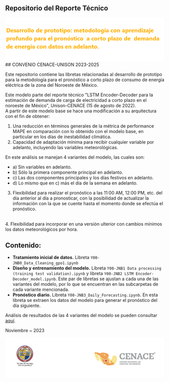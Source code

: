 

## Repositorio del Reporte Técnico 

<div align="center">  
<img src="https://github.com/yanhmada/Biociencias_2023/blob/dbb966a406a5c67c797517a251a514ca9fc65ef7/Mycorrhiza/title.png"
</div>

<div align="left">
## CONVENIO CENACE-UNISON 2023-2025

Este repositorio contiene las libretas relacionadas al desarrollo de prototipo para la metodología para el pronóstico a corto plazo de consumo de energía eléctrica de la zona del Noroeste de México.


Este modelo parte del reporte técnico "LSTM Encoder-Decoder para la estimación de demanda de carga de electricidad a corto plazo en el noroeste de México", Unison-CENACE (15 de agosto de 2022).  
A partir de este modelo base se hace una modificación a su arquitectura con el fin de obtener:

1. Una reducción en términos generales de la métrica de performance MAPE en comparación con lo obtenido con el modelo base, en particular en los días de inestabilidad climática.
2. Capacidad de adaptación mínima para recibir cualquier variable por adelanto, incluyendo las variables meteorológicas.  

En este análisis se manejan 4 variantes del modelo, las cuales son:
* a) Sin variables en adelanto.
* b) Sólo la primera componente principal en adelanto.
* c) Las dos componentes principales y los días festivos en adelanto.
* d) Lo mismo que en c) más el día de la semana en adelanto. <br>

3. Flexibilidad para realizar el pronóstico a las 11:00 AM, 12:00 PM, etc. del día anterior al día a pronosticar, con la posibilidad de actualizar la información con la que se cuente hasta el momento donde se efectúa el pronóstico.
<br>
4. Flexibilidad para incorporar en una versión ulterior con cambios mínimos los datos meteorológicos por hora.

## Contenido:
- **Tratamiento inicial de datos.** Libreta `Y00-JNB0_Data_Cleaning_gpo1.ipynb`
- **Diseño y entrenamiento del modelo.** Libreta `Y00-JNB1 Data processing (training test validation).ipynb` y libreta `Y00-JNB2 LSTM Encoder-Decoder_model.ipynb`. Este par de libretas se ajustan a cada una de las variantes del modelo, por lo que se encuentran en las subcarpetas de cada variante mencionada.
- **Pronóstico diario.** Libreta `Y00-JNB3_Daily_Forecasting.ipynb`. En esta libreta se extraen los datos del modelo para generar el pronóstico del día siguiente.

Análisis de resultados de las 4 variantes del modelo se pueden consultar [aquí](https://2023fmodel.streamlit.app/).

Noviembre ~ 2023
</div>
<div align="center">
  <img src="https://github.com/yanhmada/Biociencias_2023/blob/6fea1932a416d32d2df1a5db0691ac795686db06/Mycorrhiza/bottom_cenace.png">
</div>
